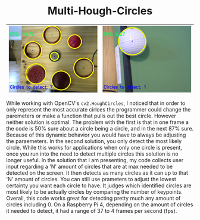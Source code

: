 <div align="center">

# Multi-Hough-Circles

</div>

<center>

| ![img1](https://github.com/AydenBravender/Multi-Hough-Circles/blob/main/image1.jpg?raw=true) | ![img2](https://github.com/AydenBravender/Multi-Hough-Circles/blob/main/image2.jpg?raw=true) |
|--------------------------|--------------------------|

</center>

While working with OpenCV's `cv2.HoughCircles`, I noticed that in order to only represent the most accurate cirlces the programmer could change the paremeters or make a function that pulls out the best circle. However neither solution is optimal. The problem with the first is that in one frame a the code is 50% sure about a circle being a circle, and in the next 87% sure. Because of this dynamic behavior you would have to always be adjusting the paraemeters. In the second solution, you only detect the most likely circle. While this works for applications when only one circle is present, once you run into the need to detect multiple circles this solution is no longer useful. In the solution that I am presenting, my code collects user input regarding a 'N' amount of circles that are at max needed to be detected on the screen. It then detects as many circles as it can up to that 'N' amount of circles. You can still use prameters to adjust the lowest certainty you want each circle to have. It judges which identified circles are most likely to be actually circles by comparing the number of keypoints. Overall, this code works great for detecting pretty much any amount of circles including 0. On a Raspberry Pi 4, depending on the amount of circles it needed to detect, it had a range of 37 to 4 frames per second (fps).

